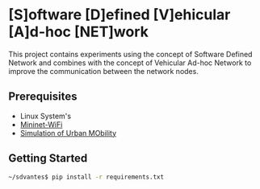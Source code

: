 ﻿


# [S]oftware [D]efined [V]ehicular [A]d-hoc [NET]work

This project contains experiments using the concept of Software Defined Network and combines with the concept of Vehicular Ad-hoc Network to improve the communication between the network nodes.

## Prerequisites
 - Linux System's
 - [Mininet-WiFi](https://github.com/intrig-unicamp/mininet-wifi)
 - [Simulation of Urban MObility](https://www.eclipse.org/sumo/)
 

 ## Getting Started
 ```bash
 ~/sdvantes$ pip install -r requirements.txt
 ```
